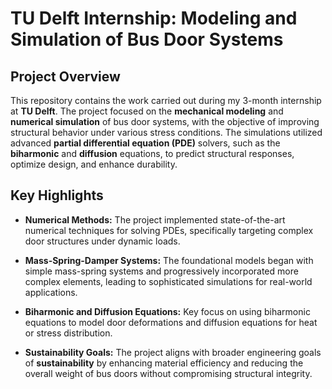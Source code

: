 # TU Delft Internship: Modeling and Simulation of Bus Door Systems

## Project Overview

This repository contains the work carried out during my 3-month internship at **TU Delft**. The project focused on the **mechanical modeling** and **numerical simulation** of bus door systems, with the objective of improving structural behavior under various stress conditions. The simulations utilized advanced **partial differential equation (PDE)** solvers, such as the **biharmonic** and **diffusion** equations, to predict structural responses, optimize design, and enhance durability.

## Key Highlights

- **Numerical Methods:** The project implemented state-of-the-art numerical techniques for solving PDEs, specifically targeting complex door structures under dynamic loads.
  
- **Mass-Spring-Damper Systems:** The foundational models began with simple mass-spring systems and progressively incorporated more complex elements, leading to sophisticated simulations for real-world applications.

- **Biharmonic and Diffusion Equations:** Key focus on using biharmonic equations to model door deformations and diffusion equations for heat or stress distribution.

- **Sustainability Goals:** The project aligns with broader engineering goals of **sustainability** by enhancing material efficiency and reducing the overall weight of bus doors without compromising structural integrity.
